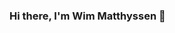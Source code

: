 ### Hi there, I'm Wim Matthyssen 👋

<!--
**wimmatthyssen/wimmatthyssen** is a ✨ _special_ ✨ repository because its `README.md` (this file) appears on your GitHub profile.

Things you will find here:

☁️ Azure
📟 PowerShell
💪 ARM Templates
⚡ Azure Functions
🚀 Azure DevOps
🤖 All things Automation


📝 My blog

https://wmatthyssen.com

🐦 My Twitter account

@wmatthyssen

